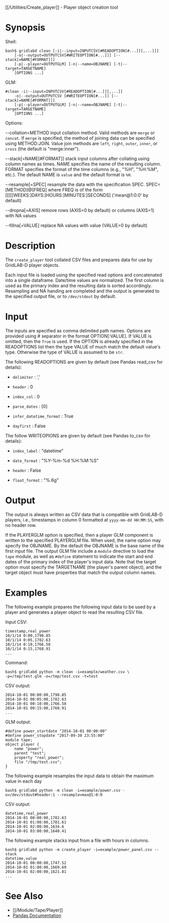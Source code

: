 [[/Utilities/Create_player]] - Player object creation tool

# Synopsis

Shell:

    bash$ gridlabd clean [-i|--input=INPUTCSV[#READOPTION[#...]][,...]]]
        [-o|--output=OUTPUTCSV[#WRITEOPTION[#...]]] [--stack[=NAME[#FORMAT]]] 
        [-p|--player=OUTPUTGLM] [-n|--name=OBJNAME] [-t|--target=TARGETNAME]
        [OPTIONS ...]

GLM:

    #clean -i|--input=INPUTCSV[#READOPTION[#...]][,...]]
        -o|--output=OUTPUTCSV [#WRITEOPTION[#...]] [--stack[=NAME[#FORMAT]]] 
        [-p|--player=OUTPUTGLM] [-n|--name=OBJNAME] [-t|--target=TARGETNAME]
        [OPTIONS ...]

Options:

--collation=METHOD  input collation method. Valid methods are `merge`
                    or `concat`. If `merge` is specified, the method
                    of joining data can be specified using METHOD:JOIN.
                    Value join methods are `left`, `right`, `outer`,
                    `inner`, or `cross` (the default is "merge:inner").

--stack[=NAME[#FORMAT]] 
                    stack input columns after collating using column names
                    as times. NAME specifies the name of the resulting
                    column. FORMAT specifies the format of the time
                    columns (e.g., "%H", "%H:%M", etc.). The default NAME
                    is `value` and the default format is `%H`.

--resample[=SPEC]   resample the data with the specification SPEC.
                    SPEC=[METHOD]@[FREQ] where FREQ is of the form
                    [[[[[WEEKS:]DAYS:]HOURS:]MINUTES:]SECONDS]
                    ('mean@1:0:0' by default)

--dropna[=AXIS]     remove rows (AXIS=0 by default) or columns
                    (AXIS=1) with NA values

--fillna[=VALUE]    replace NA values with value (VALUE=0 by default)

# Description

The `create_player` tool collated CSV files and prepares data for use by
GridLAB-D player objects.

Each input file is loaded using the specified read options and concatenated
into a single dataframe.  Date/time values are normalized. The first column
is used as the primary index and the resulting data is sorted accordingly.
Resampling and NA handing are completed and the output is generated to the
specified output file, or to `/dev/stdout` by default.

# Input

The inputs are specified as comma delimited path names. Options are provided
using # separator in the format OPTION[:VALUE].  If VALUE is omitted, then
the `True` is used.  If the OPTION is already specified in the READOPTIONS
list then the type VALUE of much match the default value's type.  Otherwise
the type of VALUE is assumed to be `str`.

The following READOPTIONS are given by default (see Pandas read_csv for
details):

   - `delimiter` : ','

   - `header` : 0
    
   - `index_col` : 0
    
   - `parse_dates` : [0]

   - `infer_datetime_format` : True
    
   - `dayfirst` : False

The follow WRITEOPIONS are given by default (see Pandas to_csv for details):

   - `index_label` : "datetime"

   - `date_format` : "%Y-%m-%d %H:%M:%S"

   - `header` : False

   - `float_format` : "%.6g"
    
# Output

The output is always written as CSV data that is compatible with GridLAB-D
players, i.e., timestamps in column 0 formatted at `yyyy-mm-dd HH:MM:SS`,
with no header row.

If the PLAYERGLM option is specified, then a player GLM component is written
to the specified PLAYERGLM file.  When used, the name option may specify the
OBJNAME. By the default the OBJNAME is the base name of the first input file.
The output GLM file include a `module` directive to load the `tape` module,
as well as `#define` statement to indicate the start and end dates of the
primary index of the player's input data. Note that the target option must
specify the TARGETNAME (the player's parent object), and the target object
must have properties that match the output column names.

# Examples

The following example prepares the following input data to be used by a player
and generates a player object to read the resulting CSV file.

Input CSV:

    timestamp,real_power
    10/1/14 0:00,1798.85
    10/1/14 0:05,1782.63
    10/1/14 0:10,1766.58
    10/1/14 0:15,1768.91
    ...

Command:

    bash$ gridlabd python -m clean -i=example/weather.csv \
    -p=/tmp/test.glm -o=/tmp/test.csv -t=test 

CSV output:

    2014-10-01 00:00:00,1798.85
    2014-10-01 00:05:00,1782.63
    2014-10-01 00:10:00,1766.58
    2014-10-01 00:15:00,1768.91
    ...

GLM output:

    #define power_startdate "2014-10-01 00:00:00"
    #define power_stopdate "2017-09-30 23:55:00"
    module tape;
    object player {
        name "power";
        parent "test";
        property "real_power";
        file "/tmp/test.csv";
    }

The following example resamples the input data to obtain the maximum value
in each day

    bash$ gridlabd python -m clean -i=example/power.csv -o=/dev/stdout#header:1 --resample=max@1:0:0 

CSV output:

    datetime,real_power
    2014-10-01 00:00:00,1782.63
    2014-10-01 01:00:00,1701.61
    2014-10-01 02:00:00,1634.6
    2014-10-01 03:00:00,1640.41

The following example stacks input from a file with hours in columns.

    bash$ gridlabd python -m create_player -i=example/power_panel.csv --stack
    datetime,value
    2014-10-01 00:00:00,1747.52
    2014-10-01 01:00:00,1669.69
    2014-10-01 02:00:00,1621.81
    ...

# See Also

* [[/Module/Tape/Player]]
* [Pandas Documentation](https://pandas.pydata.org/docs/reference/)
